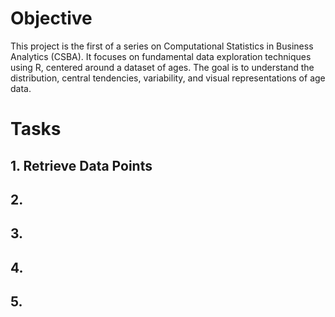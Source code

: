 # Objective
This project is the first of a series on Computational Statistics in Business Analytics (CSBA). It focuses on fundamental data exploration techniques using R, centered around a dataset of ages. The goal is to understand the distribution, central tendencies, variability, and visual representations of age data.

# Tasks
## 1. Retrieve Data Points


## 2. 


## 3.


## 4.


## 5. 